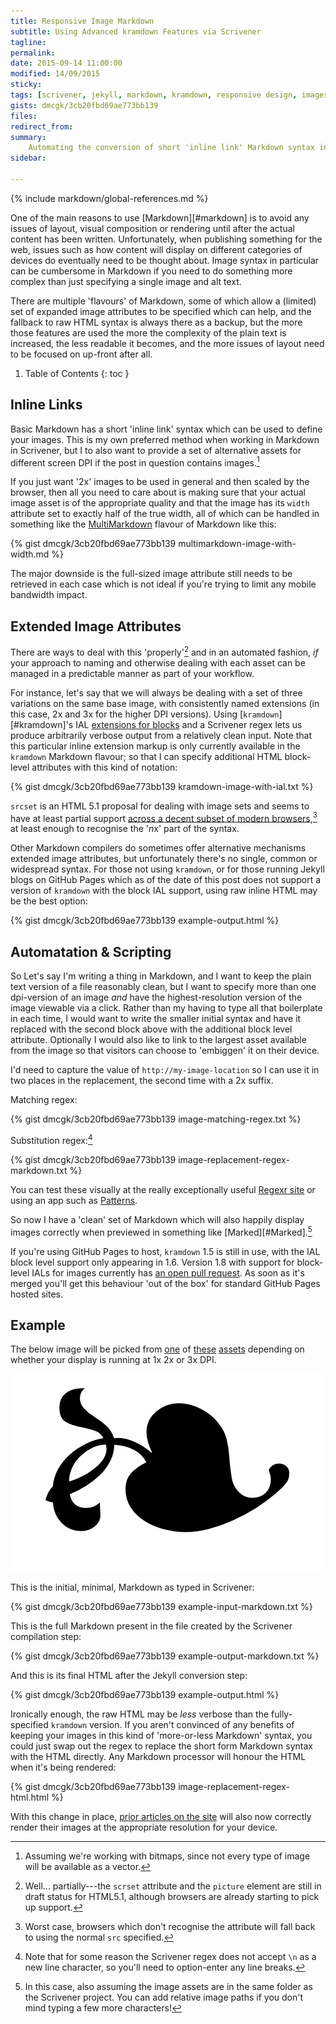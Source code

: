 ```yaml
---
title: Responsive Image Markdown
subtitle: Using Advanced kramdown Features via Scrivener
tagline: 
permalink: 
date: 2015-09-14 11:00:00
modified: 14/09/2015
sticky: 
tags: [scrivener, jekyll, markdown, kramdown, responsive design, images]
gists: dmcgk/3cb20fbd69ae773bb139
files: 
redirect_from: 
summary:
    Automating the conversion of short 'inline link' Markdown syntax into something which can support the proposed HTML 5.1 srcset attribute, without changing the raw content markup.
sidebar:
    
---
```

{% include markdown/global-references.md %}

One of the main reasons to use [Markdown][#markdown] is to avoid any issues of layout, visual composition or rendering until after the actual content has been written. Unfortunately, when publishing something for the web, issues such as how content will display on different categories of devices do eventually need to be thought about. Image syntax in particular can be cumbersome in Markdown if you need to do something more complex than just specifying a single image and alt text.

There are multiple 'flavours' of Markdown, some of which allow a (limited) set of expanded image attributes to be specified which can help, and the fallback to raw HTML syntax is always there as a backup, but the more those features are used the more the complexity of the plain text is increased, the less readable it becomes, and the more issues of layout need to be focused on up-front after all.

1. Table of Contents
{: toc }

## Inline Links

Basic Markdown has a short 'inline link' syntax which can be used to define your images. This is my own preferred method when working in Markdown in Scrivener, but I to also want to provide a set of alternative assets for different screen DPI if the post in question contains images.[^fn1]

If you just want '2x' images to be used in general and then scaled by the browser, then all you need to care about is making sure that your actual image asset is of the appropriate quality and that the image has its `width` attribute set to exactly half of the true width, all of which can be handled in something like the [MultiMarkdown](http://fletcherpenney.net/multimarkdown/) flavour of Markdown like this:

{% gist dmcgk/3cb20fbd69ae773bb139 multimarkdown-image-with-width.md %}

The major downside is the full-sized image attribute still needs to be retrieved in each case which is not ideal if you're trying to limit any mobile bandwidth impact.

## Extended Image Attributes

There are ways to deal with this 'properly'[^fn2] and in an automated fashion, *if* your approach to naming and otherwise dealing with each asset can be managed in a predictable manner as part of your workflow. 

For instance, let's say that we will always be dealing with a set of three variations on the same base image, with consistently named extensions (in this case, 2x and 3x for the higher DPI versions). Using [`kramdown`][#kramdown]'s IAL [extensions for blocks](http://kramdown.gettalong.org/syntax.html#block-ials) and a Scrivener regex lets us produce arbitrarily verbose output from a relatively clean input. Note that this particular inline extension markup is only currently available in the `kramdown` Markdown flavour; so that I can specify additional HTML block-level attributes with this kind of notation:

{% gist dmcgk/3cb20fbd69ae773bb139 kramdown-image-with-ial.txt %}

`srcset` is an HTML 5.1 proposal for dealing with image sets and seems to have at least partial support [across a decent subset of modern browsers](http://caniuse.com/#search=srcset),[^fn3] at least enough to recognise the '*n*x' part of the syntax.

Other Markdown compilers do sometimes offer alternative mechanisms extended image attributes, but unfortunately there's no single, common or widespread syntax. For those not using `kramdown`, or for those running Jekyll blogs on GitHub Pages which as of the date of this post does not support a version of `kramdown` with the block IAL support, using raw inline HTML may be the best option:

{% gist dmcgk/3cb20fbd69ae773bb139 example-output.html %}

## Automatation & Scripting

So Let's say I'm writing a thing in Markdown, and I want to keep the plain text version of a file reasonably clean, but I want to specify more than one dpi-version of an image *and* have the highest-resolution version of the image viewable via a click. Rather than my having to type all that boilerplate in each time, I would want to write the smaller initial syntax and have it replaced with the second block above with the additional block level attribute. Optionally I would also like to link to the largest asset available from the image so that visitors can choose to 'embiggen' it on their device.

I'd need to capture the value of `http://my-image-location` so I can use it in two places in the replacement, the second time with a 2x suffix.

Matching regex:

{% gist dmcgk/3cb20fbd69ae773bb139 image-matching-regex.txt %}

Substitution regex:[^fn4]

{% gist dmcgk/3cb20fbd69ae773bb139 image-replacement-regex-markdown.txt %}

You can test these visually at the really exceptionally useful [Regexr site](http://regexr.com) or using an app such as [Patterns]().

So now I have a 'clean' set of Markdown which will also happily display images correctly when previewed in something like [Marked][#Marked].[^fn5]

If you're using GitHub Pages to host, `kramdown` 1.5 is still in use, with the IAL block level support only appearing in 1.6. Version 1.8 with support for block-level IALs for images currently has [an open pull request](https://github.com/github/pages-gem/pull/155). As soon as it's merged you'll get this behaviour 'out of the box' for standard GitHub Pages hosted sites.

## Example

The below image will be picked from [one](assets/images/logo.png) of [these](assets/images/logo@2x.png) [assets](assets/images/logo@3x.png) depending on whether your display is running at 1x 2x or 3x DPI.

<a href="/assets/images/logo@3x.png"><img srcset="/assets/images/logo@2x.png 2x, /assets/images/logo@3x.png 3x" src="/assets/images/logo.png" alt="Click to enlarge" title="A lovely fleuron"></a>

This is the initial, minimal, Markdown as typed in Scrivener:

{% gist dmcgk/3cb20fbd69ae773bb139 example-input-markdown.txt %}

This is the full Markdown present in the file created by the Scrivener compilation step:

{% gist dmcgk/3cb20fbd69ae773bb139 example-output-markdown.txt %}

And this is its final HTML after the Jekyll conversion step:

{% gist dmcgk/3cb20fbd69ae773bb139 example-output.html %}

Ironically enough, the raw HTML may be *less* verbose than the fully-specified `kramdown` version. If you aren't convinced of any benefits of keeping your images in this kind of 'more-or-less Markdown' syntax, you could just swap out the regex to replace the short form Markdown syntax with the HTML directly. Any Markdown processor will honour the HTML when it's being rendered:

{% gist dmcgk/3cb20fbd69ae773bb139 image-replacement-regex-html.html %}

With this change in place, [prior articles on the site](/technology/static-generation/) will also now correctly render their images at the appropriate resolution for your device.

[^fn1]: Assuming we're working with bitmaps, since not every type of image will be available as a vector.

[^fn2]: Well... partially---the `scrset` attribute and the `picture` element are still in draft status for HTML5.1, although browsers are already starting to pick up support.

[^fn3]: Worst case, browsers which don't recognise the attribute will fall back to using the normal `src` specified.

[^fn4]: Note that for some reason the Scrivener regex does not accept `\n` as a new line character, so you'll need to option-enter any line breaks.

[^fn5]: In this case, also assuming the image assets are in the same folder as the Scrivener project. You can add relative image paths if you don't mind typing a few more characters!
